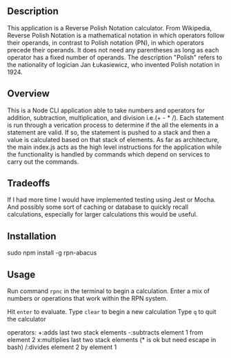 ## Description 
This application is a Reverse Polish Notation calculator. From Wikipedia, Reverse Polish Notation is a mathematical notation in which operators follow their operands, in contrast to Polish notation (PN), in which operators precede their operands. It does not need any parentheses as long as each operator has a fixed number of operands. The description "Polish" refers to the nationality of logician Jan Łukasiewicz, who invented Polish notation in 1924.

## Overview
This is a Node CLI application able to take numbers and operators for addition, subtraction, multiplication, and division i.e.(+ - * /). Each statement is run through a verication process to determine if the all the elements in a statement are valid. If so, the statement is pushed to a stack and then a value is calculated based on that stack of elements. As far as architecture, the main index.js acts as the high level instructions for the application while the functionality is handled by commands which depend on services to carry out the commands. 

## Tradeoffs
If I had more time I would have implemented testing using Jest or Mocha. And possibly some sort of caching or database to quickly recall calculations, especially for larger calculations this would be useful. 


## Installation
sudo npm install -g rpn-abacus

## Usage
Run command `rpnc` in the terminal to begin a calculation. Enter a mix of numbers or operations that work within the RPN system. 

Hit `enter` to evaluate. 
Type `clear` to begin a new calculation
Type `q` to quit the calculator

operators:
    +:adds last two stack elements
    -:subtracts element 1 from element 2
    x:multiplies last two stack elements (* is ok but need escape in bash)
    /:divides element 2 by element 1

